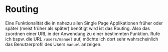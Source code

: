 # Routing

Eine Funktionalität die in nahezu allen Single Page Applikationen früher oder später \(meist früher als später\) benötigt wird ist das Routing. Also das zuordnen einer URL in der Anwendung zu einer bestimmten Funktion. Rufe ich bspw. die URL `/users/manuel` auf, möchte ich dort sehr wahrscheinlich das Benutzerprofil des Users `manuel` anzeigen.



